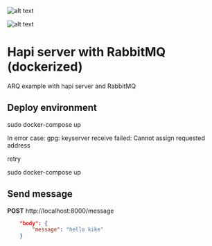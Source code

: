 ![alt text](https://hapijs.com/public/img/logo.svg)

![alt text](https://www.rabbitmq.com/img/RabbitMQ-logo.svg)

# Hapi server with RabbitMQ (dockerized)
ARQ example with hapi server and RabbitMQ

## Deploy environment
sudo docker-compose up

In error case: gpg: keyserver receive failed: Cannot assign requested address

retry

sudo docker-compose up

## Send message

**POST** http://localhost:8000/message

```json
    "body": {
        "message": "hello kike"
    }
 ```

